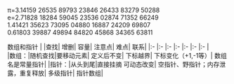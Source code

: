π=3.14159 26535 89793 23846 26433 83279 50288  
e=2.71828 18284 59045 23536 02874 71352 66249  
  1.41421 35623 73095 04880 16887 24209 69807  
  0.61803 39887 49894 84820 45868 34365 63811  
  
数组和指针
|     |查找|  增删|                 容量|      注意点|                          难点|               联系|
|:-   |:-        |:-          |:-        |:-          |:-          |:-          |        
|数组：|随机查找|要移动元素|  定义后不变|  下标越界|                        下标变化（+1,-1等）|  数组名是常量指针|
|指针：|从头到尾|直接挂摘          可动态改变|   空指针、野指针；内存泄露，重复释放|  多级指针|            指针数组|
